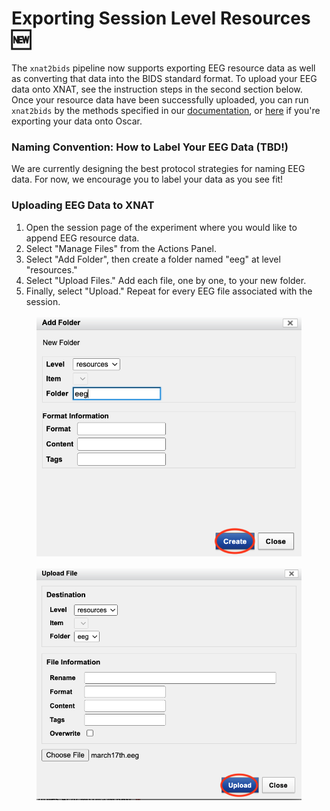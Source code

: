 # Exporting Session Level Resources 🆕

The `xnat2bids` pipeline now supports exporting EEG resource data as well as converting that data into the BIDS standard format.  To upload your EEG data onto XNAT, see the instruction steps in the second section below.  Once your resource data have been successfully uploaded, you can run `xnat2bids` by the methods specified in our [documentation](https://brown-bnc.github.io/xnat-tools/), or [here](../using-oscar/oscar-utility-script.md) if you're exporting your data onto Oscar.

### Naming Convention: How to Label Your EEG Data (TBD!)

We are currently designing the best protocol strategies for naming EEG data.  For now, we encourage you to label your data as you see fit! &#x20;

### Uploading EEG Data to XNAT&#x20;

1. Open the session page of the experiment where you would like to append EEG resource data.
2. Select "Manage Files" from the Actions Panel.
3. Select "Add Folder", then create a folder named "eeg" at level "resources."
4. Select "Upload Files."  Add each file, one by one, to your new folder.&#x20;
5. Finally, select "Upload." Repeat for every EEG file associated with the session.



<figure><img src="../../.gitbook/assets/Screenshot 2023-09-25 at 4.34.24 PM.png" alt=""><figcaption></figcaption></figure>

<figure><img src="../../.gitbook/assets/Screenshot 2023-09-25 at 4.38.07 PM.png" alt=""><figcaption></figcaption></figure>





###

